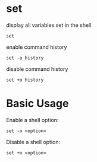 # set

display all variables set in the shell

    set

enable command history

    set -o history

disable command history

    set +o history



# Basic Usage

Enable a shell option:

    set -o <option>


Disable a shell option:

    set +o <option>



